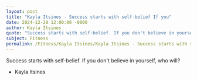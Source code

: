 ```yaml
---
layout: post
title: "Kayla Itsines - Success starts with self-belief If you"
date: 2024-12-28 12:00:00 -0000
author: Kayla Itsines
quote: "Success starts with self-belief. If you don't believe in yourself, who will?"
subject: Fitness
permalink: /Fitness/Kayla Itsines/Kayla Itsines - Success starts with self-belief If you
---
```


Success starts with self-belief. If you don't believe in yourself, who will?

- Kayla Itsines

